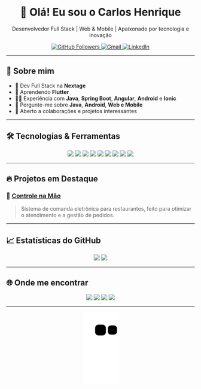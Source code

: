 <h1 align="center">👋 Olá! Eu sou o Carlos Henrique</h1>
<p align="center">Desenvolvedor Full Stack | Web & Mobile | Apaixonado por tecnologia e inovação</p>

<p align="center">
  <a href="https://github.com/Carlosho23">
    <img src="https://img.shields.io/github/followers/Carlosho23?label=Seguidores&style=social" alt="GitHub Followers">
  </a>
  <a href="mailto:carlosho23@gmail.com">
    <img src="https://img.shields.io/badge/email-carlosho23@gmail.com-red?style=flat-square&logo=gmail" alt="Gmail">
  </a>
  <a href="https://www.linkedin.com/in/carlos-oliveira-30777a165/" target="_blank">
    <img src="https://img.shields.io/badge/LinkedIn-Carlos%20Oliveira-blue?style=flat-square&logo=linkedin" alt="LinkedIn">
  </a>
</p>

---

## 🚀 Sobre mim

- 🔭 Dev Full Stack na **Nextage**
- 🌱 Aprendendo **Flutter**
- 👨‍💻 Experiência com **Java**, **Spring Boot**, **Angular**, **Android** e **Ionic**
- 💬 Pergunte-me sobre **Java**, **Android**, **Web e Mobile**
- 🤝 Aberto a colaborações e projetos interessantes

---

## 🛠️ Tecnologias & Ferramentas

<div align="center">
  <img src="https://cdn.jsdelivr.net/gh/devicons/devicon/icons/java/java-original-wordmark.svg" height="40"/>
  <img src="https://cdn.jsdelivr.net/gh/devicons/devicon/icons/spring/spring-original.svg" height="40"/>
  <img src="https://cdn.jsdelivr.net/gh/devicons/devicon/icons/angularjs/angularjs-original.svg" height="40"/>
  <img src="https://cdn.jsdelivr.net/gh/devicons/devicon/icons/android/android-original.svg" height="40"/>
  <img src="https://cdn.jsdelivr.net/gh/devicons/devicon/icons/flutter/flutter-original.svg" height="40"/>
  <img src="https://cdn.jsdelivr.net/gh/devicons/devicon/icons/javascript/javascript-original.svg" height="40"/>
  <img src="https://cdn.jsdelivr.net/gh/devicons/devicon/icons/html5/html5-original.svg" height="40"/>
  <img src="https://cdn.jsdelivr.net/gh/devicons/devicon/icons/css3/css3-original.svg" height="40"/>
  <img src="https://cdn.jsdelivr.net/gh/devicons/devicon/icons/mysql/mysql-original-wordmark.svg" height="40"/>
</div>

---

## 🔥 Projetos em Destaque

### 🎯 [Controle na Mão](https://encurtador.com.br/guDXZ)  
> Sistema de comanda eletrônica para restaurantes, feito para otimizar o atendimento e a gestão de pedidos.

---

## 📈 Estatísticas do GitHub

<div align="center">
  <img height="180em" src="https://github-readme-stats.vercel.app/api?username=Carlosho23&show_icons=true&theme=tokyonight&count_private=true" />
  <img height="180em" src="https://github-readme-stats.vercel.app/api/top-langs/?username=Carlosho23&layout=compact&theme=tokyonight" />
</div>

---

## 🌐 Onde me encontrar

<p align="center">
  <a href="https://instagram.com/carlosho23"><img src="https://img.shields.io/badge/Instagram-%23E4405F?style=for-the-badge&logo=instagram&logoColor=white"></a>
  <a href="https://discord.gg/wagxzStdcR"><img src="https://img.shields.io/badge/Discord-7289DA?style=for-the-badge&logo=discord&logoColor=white"></a>
  <a href="mailto:carlosho23@gmail.com"><img src="https://img.shields.io/badge/Gmail-D14836?style=for-the-badge&logo=gmail&logoColor=white"></a>
  <a href="https://www.linkedin.com/in/carlos-oliveira-30777a165/"><img src="https://img.shields.io/badge/LinkedIn-%230077B5?style=for-the-badge&logo=linkedin&logoColor=white"></a>
</p>

---

<p align="center">
  <img src="https://github.com/Carlosho23/Carlosho23/blob/output/github-contribution-grid-snake.svg" alt="snake animation"/>
</p>
